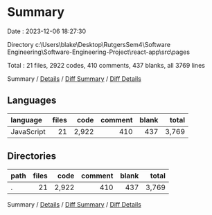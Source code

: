 # Summary

Date : 2023-12-06 18:27:30

Directory c:\\Users\\blake\\Desktop\\RutgersSem4\\Software Engineering\\Software-Engineering-Project\\react-app\\src\\pages

Total : 21 files,  2922 codes, 410 comments, 437 blanks, all 3769 lines

Summary / [Details](details.md) / [Diff Summary](diff.md) / [Diff Details](diff-details.md)

## Languages
| language | files | code | comment | blank | total |
| :--- | ---: | ---: | ---: | ---: | ---: |
| JavaScript | 21 | 2,922 | 410 | 437 | 3,769 |

## Directories
| path | files | code | comment | blank | total |
| :--- | ---: | ---: | ---: | ---: | ---: |
| . | 21 | 2,922 | 410 | 437 | 3,769 |

Summary / [Details](details.md) / [Diff Summary](diff.md) / [Diff Details](diff-details.md)